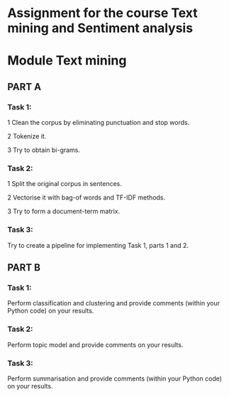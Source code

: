 # Assignment for the course Text mining and Sentiment analysis
# Module Text mining
## PART A
### Task 1:
1  Clean the corpus by eliminating punctuation and stop words. 

2  Tokenize it.

3  Try to obtain bi-grams.
### Task 2:
1  Split the original corpus in sentences.

2  Vectorise it with bag-of words and TF-IDF methods.

3  Try to form a document-term matrix.
### Task 3:
Try to create a pipeline for implementing Task 1, parts 1 and 2.
## PART B
### Task 1:
Perform classification and clustering and provide comments (within your Python code) on your results.
### Task 2:
Perform topic model and provide comments on your results.
### Task 3:
Perform  summarisation  and  provide  comments  (within  your  Python  code)  on  your results.
